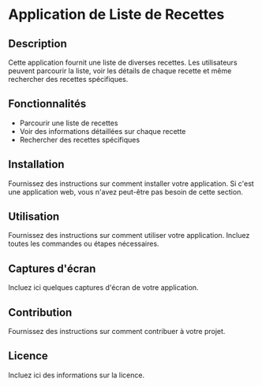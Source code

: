 # Application de Liste de Recettes

## Description
Cette application fournit une liste de diverses recettes. Les utilisateurs peuvent parcourir la liste, voir les détails de chaque recette et même rechercher des recettes spécifiques.

## Fonctionnalités
* Parcourir une liste de recettes
* Voir des informations détaillées sur chaque recette
* Rechercher des recettes spécifiques

## Installation
Fournissez des instructions sur comment installer votre application. Si c'est une application web, vous n'avez peut-être pas besoin de cette section.

## Utilisation
Fournissez des instructions sur comment utiliser votre application. Incluez toutes les commandes ou étapes nécessaires.

## Captures d'écran
Incluez ici quelques captures d'écran de votre application.

## Contribution
Fournissez des instructions sur comment contribuer à votre projet.

## Licence
Incluez ici des informations sur la licence.